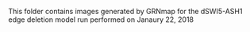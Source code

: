 This folder contains images generated by GRNmap for the dSWI5-ASH1 edge deletion model run performed on Janaury 22, 2018
